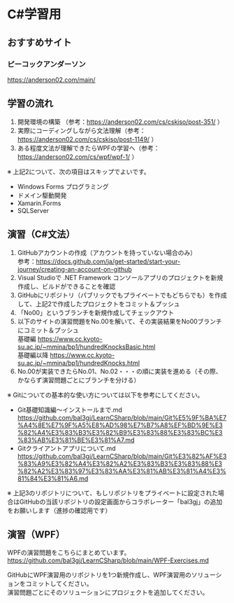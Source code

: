 # C#学習用
## おすすめサイト
### ピーコックアンダーソン
https://anderson02.com/main/

## 学習の流れ
1. 開発環境の構築 （参考：https://anderson02.com/cs/cskiso/post-351/ ）
2. 実際にコーディングしながら文法理解（参考：https://anderson02.com/cs/cskiso/post-1149/ ）
3. ある程度文法が理解できたらWPFの学習へ（参考： https://anderson02.com/cs/wpf/wpf-1/ ）

※ 上記2について、次の項目はスキップでよいです。
- Windows Forms プログラミング
- ドメイン駆動開発
- Xamarin.Forms
- SQLServer

## 演習（C#文法）
1. GitHubアカウントの作成（アカウントを持っていない場合のみ）  
参考：https://docs.github.com/ja/get-started/start-your-journey/creating-an-account-on-github  
2. Visual Studioで .NET Framework コンソールアプリのプロジェクトを新規作成し、ビルドができることを確認
3. GitHubにリポジトリ（パブリックでもプライベートでもどちらでも）を作成して、上記2で作成したプロジェクトをコミット＆プッシュ
4. 「No00」というブランチを新規作成してチェックアウト
5. 以下のサイトの演習問題をNo.00を解いて、その実装結果をNo00ブランチにコミット＆プッシュ  
基礎編 https://www.cc.kyoto-su.ac.jp/~mmina/bp1/hundredKnocksBasic.html  
基礎編以降 https://www.cc.kyoto-su.ac.jp/~mmina/bp1/hundredKnocks.html  
7. No.00が実装できたらNo.01、No.02・・・の順に実装を進める（その際、かならず演習問題ごとにブランチを分ける）

※ Gitについての基本的な使い方については以下を参考にしてください。  
- Git基礎知識編～インストールまで.md  
https://github.com/bal3gj/LearnCSharp/blob/main/Git%E5%9F%BA%E7%A4%8E%E7%9F%A5%E8%AD%98%E7%B7%A8%EF%BD%9E%E3%82%A4%E3%83%B3%E3%82%B9%E3%83%88%E3%83%BC%E3%83%AB%E3%81%BE%E3%81%A7.md  
- Gitクライアントアプリについて.md  
https://github.com/bal3gj/LearnCSharp/blob/main/Git%E3%82%AF%E3%83%A9%E3%82%A4%E3%82%A2%E3%83%B3%E3%83%88%E3%82%A2%E3%83%97%E3%83%AA%E3%81%AB%E3%81%A4%E3%81%84%E3%81%A6.md  
  
※ 上記3のリポジトリについて、もしリポジトリをプライベートに設定された場合はGitHubの当該リポジトリの設定画面からコラボレーター「bal3gj」の追加をお願いします（進捗の確認用です）


## 演習（WPF）
WPFの演習問題をこちらにまとめています。  
https://github.com/bal3gj/LearnCSharp/blob/main/WPF-Exercises.md  

GitHubにWPF演習用のリポジトリを1つ新規作成し、WPF演習用のソリューションをコミットしてください。  
演習問題ごとにそのソリューションにプロジェクトを追加してください。  

